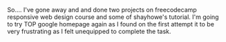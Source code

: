 So.... I've gone away and and done two projects on freecodecamp responsive web design course and some of shayhowe's tutorial. I'm going to try TOP google homepage again as I found on the first attempt it to be very frustrating as I felt unequipped to complete the task.